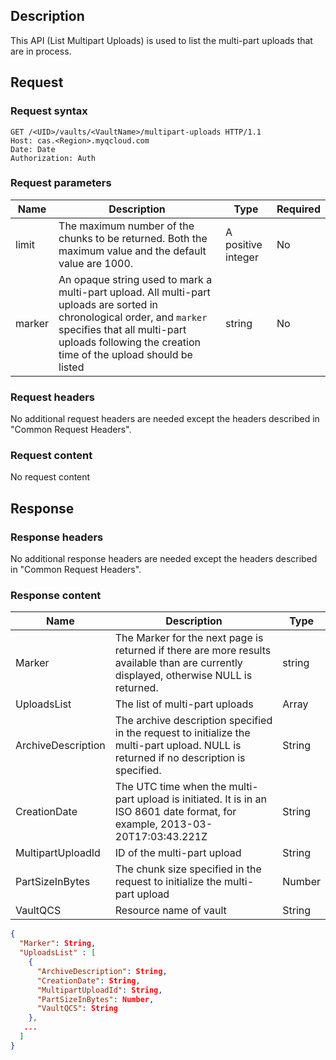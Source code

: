 ## Description

This API (List Multipart Uploads) is used to list the multi-part uploads that are in process.

## Request

### Request syntax

```HTTP
GET /<UID>/vaults/<VaultName>/multipart-uploads HTTP/1.1
Host: cas.<Region>.myqcloud.com
Date: Date
Authorization: Auth
```

### Request parameters

| Name | Description | Type | Required |
| ------ | -------------------------- | ------ | ---- |
| limit | The maximum number of the chunks to be returned. Both the maximum value and the default value are 1000. | A positive integer | No |
| marker | An opaque string used to mark a multi-part upload. All multi-part uploads are sorted in chronological order, and `marker` specifies that all multi-part uploads following the creation time of the upload should be listed | string | No |

### Request headers

No additional request headers are needed except the headers described in "Common Request Headers".

### Request content

No request content

## Response

### Response headers

No additional response headers are needed except the headers described in "Common Request Headers".

### Response content

| Name | Description | Type |
| ------------------ | ---------------------------------------- | ------ |
| Marker | The Marker for the next page is returned if there are more results available than are currently displayed, otherwise NULL is returned. | string |
| UploadsList | The list of multi-part uploads | Array |
| ArchiveDescription | The archive description specified in the request to initialize the multi-part upload. NULL is returned if no description is specified. | String |
| CreationDate | The UTC time when the multi-part upload is initiated. It is in an ISO 8601 date format, for example, 2013-03-20T17:03:43.221Z | String |
| MultipartUploadId | ID of the multi-part upload | String |
| PartSizeInBytes | The chunk size specified in the request to initialize the multi-part upload | Number |
| VaultQCS | Resource name of vault | String |

```JSON
{
  "Marker": String,
  "UploadsList" : [ 
    {
      "ArchiveDescription": String,
      "CreationDate": String,
      "MultipartUploadId": String,
      "PartSizeInBytes": Number,
      "VaultQCS": String
    }, 
   ...
  ]
} 
```

